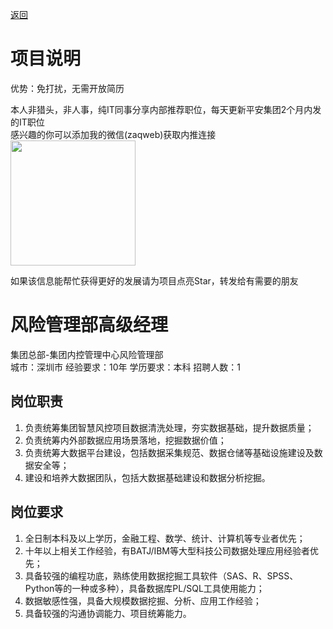 [返回](../)

# 项目说明

优势：免打扰，无需开放简历

本人非猎头，非人事，纯IT同事分享内部推荐职位，每天更新平安集团2个月内发的IT职位  
感兴趣的你可以添加我的微信(zaqweb)获取内推连接  
<img src="https://github.com/zaqweb/PA-IT-JOBS/blob/master/WechatICode.jpeg"  height="200" width="200">

如果该信息能帮忙获得更好的发展请为项目点亮Star，转发给有需要的朋友

# 风险管理部高级经理
集团总部-集团内控管理中心风险管理部  
城市：深圳市 经验要求：10年 学历要求：本科  招聘人数：1

## 岗位职责
1. 负责统筹集团智慧风控项目数据清洗处理，夯实数据基础，提升数据质量；
2. 负责统筹内外部数据应用场景落地，挖掘数据价值；
3. 负责统筹大数据平台建设，包括数据采集规范、数据仓储等基础设施建设及数据安全等；
4. 建设和培养大数据团队，包括大数据基础建设和数据分析挖掘。

## 岗位要求
1. 全日制本科及以上学历，金融工程、数学、统计、计算机等专业者优先；
2. 十年以上相关工作经验，有BATJ/IBM等大型科技公司数据处理应用经验者优先； 
3. 具备较强的编程功底，熟练使用数据挖掘工具软件（SAS、R、SPSS、Python等的一种或多种），具备数据库PL/SQL工具使用能力； 
4. 数据敏感性强，具备大规模数据挖掘、分析、应用工作经验； 
5. 具备较强的沟通协调能力、项目统筹能力。




